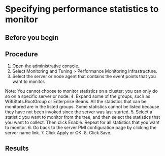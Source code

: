 <!-- image -->

# Specifying performance statistics to monitor

## Before you begin

## Procedure

1. Open the administrative console.
2. Select Monitoring and Tuning > Performance Monitoring Infrastructure.
3. Select the server or node agent that contains the event points that you want to monitor.

Note: You cannot choose to monitor statistics on a cluster; you can only do so on a specific server
or node.
4. Expand some of the groups, such as WBIStats.RootGroup or
Enterprise Beans.
All the statistics that can be monitored are in the listed groups. Some statistics cannot be
listed because they have not been invoked since the server was last started.
5. Select a statistic you want to monitor from the tree, and then select the statistics that you
want to collect. Then click Enable. Repeat for all statistics that you want
to monitor.
6. Go back to the server PMI configuration page by clicking the server name link.
7. Click Apply or OK.
8. Click Save.

## Results